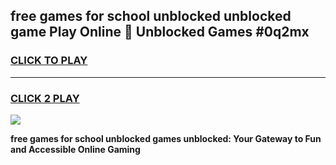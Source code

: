 
## free games for school unblocked unblocked game Play Online 👋 Unblocked Games #0q2mx
<h3>
<a href="https://premium.freeplayer.one?title=free_games_for_school_unblocked&ref=21F">CLICK TO PLAY</a></h3>
<hr>

<h3>
<a href="https://premium.freeplayer.one?title=free_games_for_school_unblocked&ref=21F">CLICK 2 PLAY</a>
  
</h3>

<a href="https://premium.freeplayer.one?title=free_games_for_school_unblocked&ref=21F/"><img src="https://clearcache.store/games.png"></a>


**free games for school unblocked games unblocked: Your Gateway to Fun and Accessible Online Gaming**
